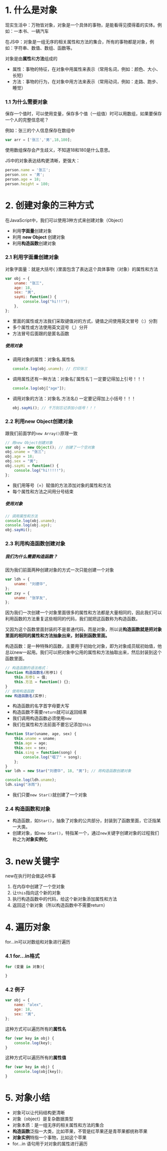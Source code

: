 # 1. 什么是对象

现实生活中：万物皆对象，对象是一个具体的事物，是能看得见摸得着的实体。例如：一本书、一辆汽车

在JS中：对象是一组无序的相关属性和方法的集合，所有的事物都是对象，例如：字符串、数值、数组、函数等。

对象是由**属性**和**方法**组成的

* 属性：事物的特征，在对象中用属性来表示（常用名词，例如：颜色、大小、长短）
* 方法：事物的行为，在对象中用方法来表示（常用动词，例如：走路、跑步、睡觉）

### 1.1 为什么需要对象

保存一个值时，可以使用变量，保存多个值（一组值）时可以用数组，如果要保存一个人的完整信息呢？

例如：张三的个人信息保存在数组中

```javascript
var arr = ['张三','男',18,180];
```

使用数组保存会产生歧义，不知道18和180是什么意思。

JS中的对象表达结构更清晰，更强大：

```javascript
person.name = '张三';
person.sex = '男';
person.age = 18;
person.height = 180;
```

# 2. 创建对象的三种方式

在JavaScript中，我们可以使用3种方式来创建对象（Object）

* 利用**字面量**创建对象
* 利用 **new Object** 创建对象
* 利用**构造函数**创建对象

### 2.1 利用字面量创建对象

对象字面量：就是大括号{ }里面包含了表达这个具体事物（对象）的属性和方法

```javascript
var obj = {
    uname: "张三",
    age: 18,
    sex: "男",
    sayHi: function() {
        console.log("hi!!!");
    },
};
```

* 里面的属性或方法我们采取键值对的方式，键值之间使用英文冒号（:）分割
* 多个属性或方法使用英文逗号（,）分开
* 方法冒号后面跟的是匿名函数

##### 使用对象

* 调用对象的属性：对象名.属性名

  ```javascript
  console.log(obj.uname); // 打印张三
  ```
  
* 调用属性还有一种方法：对象名['属性名'] 一定要记得加上引号！！！

  ```javascript
  console.log(obj["age"]);
  ```
* 调用对象的方法：对象名.方法名()  一定要记得加上小括号！！！
  ```javascript
  obj.sayHi(); // 千万别忘记添加小括号！！！
  ```

### 2.2 利用new Object创建对象

跟我们前面学的`new Array()`原理一致

```javascript
// 用new Object创建对象
var obj = new Object(); // 创建了一个空对象
obj.uname = "张三";
obj.age = 18;
obj.sex = "男";
obj.sayHi = function() {
    console.log("hi!!!!!");
};
```

* 我们用等号（=）赋值的方法添加对象的属性和方法
* 每个属性和方法之间用分号结束

##### 使用对象

```javascript
// 调用属性和方法
console.log(obj.uname);
console.log(obj.age);
obj.sayHi();
```

### 2.3 利用构造函数创建对象

##### 我们为什么需要构造函数？

因为我们前面两种创建对象的方式一次只能创建一个对象

```javascript
var ldh = {
    uname: "刘德华",
};
var zxy = {
    uname: "张学友",
};
```

因为我们一次创建一个对象里面很多的属性和方法都是大量相同的，因此我们可以利用函数的方法重复这些相同的代码，我们就把这函数称为构造函数。

又因为这个函数里面封装的不是普通代码，而是对象，所以说**构造函数就是把对象里面的相同的属性和方法抽象出来，封装到函数里面。**

构造函数：是一种特殊的函数，主要用于初始化对象，即为对象成员赋初始值，他总以new一起用。我们可以把对象中公用的属性和方法抽取出来，然后封装到这个函数里面。

```javascript
// 构造函数的语法格式：
function 构造函数名(形参1) {
    this.形参1 = 值;
    this.方法 = function() {};
}
// 使用构造函数
new 构造函数名(实参);
```

* 构造函数的名字首字母要大写
* 构造函数不需要`return`就可以返回结果
* 我们调用构造函数必须使用`new`
* 我们在属性和方法前面不要忘记添加`this`

```javascript
function Star(uname, age, sex) {
    this.uname = uname;
    this.age = age;
    this.sex = sex;
    this.sing = function(song) {
        console.log("唱了" + song);
    };
}
var ldh = new Star("刘德华", 18, "男"); // 用构造函数创建对象

console.log(ldh.uname);
ldh.sing("冰雨");
```

* 我们只要`new Star()`就创建了一个对象

### 2.4 构造函数和对象

* 构造函数，如`Star()`，抽象了对象的公共部分，封装到了函数里面，它泛指某一大类。
* 创建对象，如`new Star()`，特指某一个，通过`new`关键字创建对象的过程我们称之为**对象实例化**

# 3. new关键字
new在执行时会做这4件事
1. 在内存中创建了一个空对象
2. 让`this`指向这个新的对象
3. 执行构造函数中的代码，给这个新对象添加属性和方法
4. 返回这个新对象（所以构造函数中不需要return）

# 4. 遍历对象

for...in可以对数组和对象进行遍历

### 4.1 for...in格式

```javascript
for (变量 in 对象){
    
}
```

### 4.2 例子

```javascript
var obj = {
    name: "alex",
    age: 18,
    sex: "男",
};
```

这种方式可以遍历所有的**属性名**

```javascript
for (var key in obj) {
    console.log(key);
}
```

这种方式可以遍历所有的**属性值**

```javascript
for (var key in obj) {
    console.log(obj[key]);
}
```

# 5. 对象小结

* 对象可以让代码结构更清晰
* 对象（object）是复杂数据类型
* 对象本质：是一组无序的相关属性和方法的集合
* **构造函数**泛指一大类，比如苹果，不管是红苹果还是青苹果都统称苹果
* **对象实例**特指一个事物，比如这个苹果
* for...in 语句用于对对象的属性进行遍历





